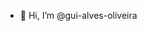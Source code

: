 - 👋 Hi, I’m @gui-alves-oliveira

<!---
GuiAkuro/GuiAkuro is a ✨ special ✨ repository because its `README.md` (this file) appears on your GitHub profile.
You can click the Preview link to take a look at your changes.
--->
